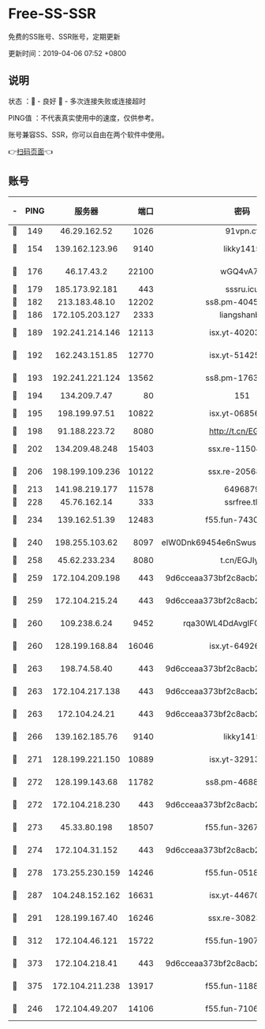 # Free-SS-SSR

免费的SS账号、SSR账号，定期更新

更新时间：2019-04-06 07:52 +0800

## 说明

状态     ：🙂 - 良好 🙁 - 多次连接失败或连接超时

PING值   ：不代表真实使用中的速度，仅供参考。

账号兼容SS、SSR，你可以自由在两个软件中使用。

👉[扫码页面](https://liesauer.github.io/Free-SS-SSR/)👈

## 账号

|-|PING|服务器|端口|密码|加密方式|区域|
|:----:|:----:|:-----:|-----:|:----:|:----:|:----:|
|🙂|149|46.29.162.52|1026|91vpn.cf|rc4-md5|RU|
|🙂|154|139.162.123.96|9140|likky1415|aes-256-cfb|JP|
|🙂|176|46.17.43.2|22100|wGQ4vA7D|aes-256-gcm|RU|
|🙂|179|185.173.92.181|443|sssru.icu|rc4-md5|RU|
|🙂|182|213.183.48.10|12202|ss8.pm-40455231|rc4-md5|RU|
|🙂|186|172.105.203.127|2333|liangshanbo|chacha20|JP|
|🙂|189|192.241.214.146|12113|isx.yt-40203662|aes-256-cfb|US|
|🙂|192|162.243.151.85|12770|isx.yt-51425905|aes-256-cfb|US|
|🙂|193|192.241.221.124|13562|ss8.pm-17637421|aes-256-cfb|US|
|🙂|194|134.209.7.47|80|151|chacha20|US|
|🙂|195|198.199.97.51|10822|isx.yt-06856161|aes-256-cfb|US|
|🙂|198|91.188.223.72|8080|http://t.cn/EGJIyrl|rc4-md5|RU|
|🙂|202|134.209.48.248|15403|ssx.re-11504634|aes-256-cfb|US|
|🙂|206|198.199.109.236|10122|ssx.re-20568805|aes-256-cfb|US|
|🙂|213|141.98.219.177|11578|6496879|chacha20|US|
|🙂|228|45.76.162.14|333|ssrfree.tk|rc4|SG|
|🙂|234|139.162.51.39|12483|f55.fun-74303824|aes-256-cfb|SG|
|🙂|240|198.255.103.62|8097|eIW0Dnk69454e6nSwuspv9DmS201tQ0D|aes-256-cfb|US|
|🙂|258|45.62.233.234|8080|t.cn/EGJIyrl|rc4-md5|CA|
|🙂|259|172.104.209.198|443|9d6cceaa373bf2c8acb22e60b6a58be6|aes-256-cfb|US|
|🙂|259|172.104.215.24|443|9d6cceaa373bf2c8acb22e60b6a58be6|aes-256-cfb|US|
|🙂|260|109.238.6.24|9452|rqa30WL4DdAvgIFG6Fs3znzTa|aes-256-cfb|FR|
|🙂|260|128.199.168.84|16046|isx.yt-64926766|aes-256-cfb|SG|
|🙂|263|198.74.58.40|443|9d6cceaa373bf2c8acb22e60b6a58be6|aes-256-cfb|US|
|🙂|263|172.104.217.138|443|9d6cceaa373bf2c8acb22e60b6a58be6|aes-256-cfb|US|
|🙂|263|172.104.24.21|443|9d6cceaa373bf2c8acb22e60b6a58be6|aes-256-cfb|US|
|🙂|266|139.162.185.76|9140|likky1415|aes-256-cfb|DE|
|🙂|271|128.199.221.150|10889|isx.yt-32913473|aes-256-cfb|SG|
|🙂|272|128.199.143.68|11782|ss8.pm-46888146|aes-256-cfb|SG|
|🙂|272|172.104.218.230|443|9d6cceaa373bf2c8acb22e60b6a58be6|aes-256-cfb|US|
|🙂|273|45.33.80.198|18507|f55.fun-32675560|aes-256-cfb|US|
|🙂|274|172.104.31.152|443|9d6cceaa373bf2c8acb22e60b6a58be6|aes-256-cfb|US|
|🙂|278|173.255.230.159|14246|f55.fun-05182149|aes-256-cfb|US|
|🙂|287|104.248.152.162|16631|isx.yt-44670176|aes-256-cfb|SG|
|🙂|291|128.199.167.40|16246|ssx.re-30823019|aes-256-cfb|SG|
|🙂|312|172.104.46.121|15722|f55.fun-19071189|aes-256-cfb|SG|
|🙂|373|172.104.218.41|443|9d6cceaa373bf2c8acb22e60b6a58be6|aes-256-cfb|US|
|🙂|375|172.104.211.238|13917|f55.fun-11889830|aes-256-cfb|US|
|🙂|246|172.104.49.207|14106|f55.fun-71064831|aes-256-cfb|SG|
